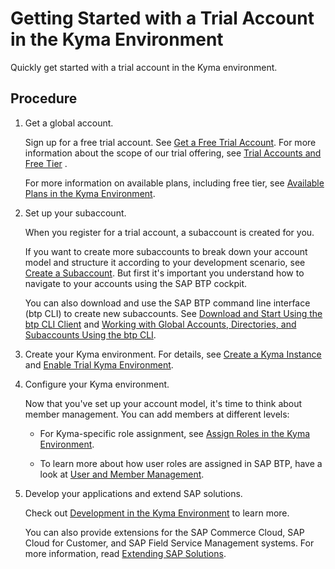 <!-- loioccb83c700e8d4bb8aa545d7307b8b08a -->

# Getting Started with a Trial Account in the Kyma Environment

Quickly get started with a trial account in the Kyma environment.



<a name="loioccb83c700e8d4bb8aa545d7307b8b08a__steps_uzh_p2d_crb"/>

## Procedure

1.  Get a global account.

    Sign up for a free trial account. See [Get a Free Trial Account](getting-a-global-account-d61c281.md#loio42e7e54590424e65969fced1acd47694). For more information about the scope of our trial offering, see [Trial Accounts and Free Tier](../10-concepts/trial-accounts-and-free-tier-046f127.md) .

    For more information on available plans, including free tier, see [Available Plans in the Kyma Environment](../50-administration-and-ops/available-plans-in-the-kyma-environment-befe01d.md).

2.  Set up your subaccount.

    When you register for a trial account, a subaccount is created for you.

    If you want to create more subaccounts to break down your account model and structure it according to your development scenario, see [Create a Subaccount](../50-administration-and-ops/create-a-subaccount-05280a1.md). But first it's important you understand how to navigate to your accounts using the SAP BTP cockpit.

    You can also download and use the SAP BTP command line interface \(btp CLI\) to create new subaccounts. See [Download and Start Using the btp CLI Client](../50-administration-and-ops/download-and-start-using-the-btp-cli-client-8a8f17f.md#loio8a8f17f5fd334fb583438edbd831d506) and [Working with Global Accounts, Directories, and Subaccounts Using the btp CLI](../50-administration-and-ops/working-with-global-accounts-directories-and-subaccounts-using-the-btp-cli-85a683e.md).

3.  Create your Kyma environment. For details, see [Create a Kyma Instance](../50-administration-and-ops/create-a-kyma-instance-09dd313.md) and [Enable Trial Kyma Environment](setting-up-your-trial-account-57074a0.md#loio6313afa84b8940f7963ceec0bb236780).

4.  Configure your Kyma environment.

    Now that you've set up your account model, it's time to think about member management. You can add members at different levels:

    -   For Kyma-specific role assignment, see [Assign Roles in the Kyma Environment](../60-security/assign-roles-in-the-kyma-environment-148ae38.md).

    -   To learn more about how user roles are assigned in SAP BTP, have a look at [User and Member Management](../10-concepts/user-and-member-management-cc1c676.md).


5.  Develop your applications and extend SAP solutions.

    Check out [Development in the Kyma Environment](../30-development/development-in-the-kyma-environment-606ec61.md) to learn more.

    You can also provide extensions for the SAP Commerce Cloud, SAP Cloud for Customer, and SAP Field Service Management systems. For more information, read [Extending SAP Solutions](../40-extensions/extending-sap-solutions-346864d.md).


